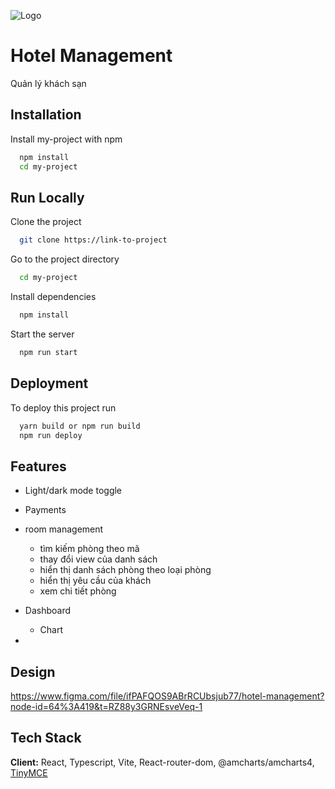 
![Logo](https://hotel-management.pl/wp-content/uploads/2021/04/cropped-Hotel-Maent_logo_RGB.png)


# Hotel Management

Quản lý khách sạn


## Installation

Install my-project with npm

```bash
  npm install  
  cd my-project
```
    
## Run Locally

Clone the project

```bash
  git clone https://link-to-project
```

Go to the project directory

```bash
  cd my-project
```

Install dependencies

```bash
  npm install
```

Start the server

```bash
  npm run start
```


## Deployment

To deploy this project run

```bash
  yarn build or npm run build
  npm run deploy
```


## Features

- Light/dark mode toggle
- Payments
- room management
  - tìm kiếm phòng theo mã
  - thay đổi view của danh sách
  - hiển thị danh sách phòng theo loại phòng
  - hiển thị yêu cầu của khách
  - xem chi tiết phòng
- Dashboard
  - Chart

- 
## Design 
https://www.figma.com/file/ifPAFQOS9ABrRCUbsjub77/hotel-management?node-id=64%3A419&t=RZ88y3GRNEsveVeq-1

## Tech Stack

**Client:** React, Typescript, Vite, React-router-dom, @amcharts/amcharts4, [TinyMCE](https://www.tiny.cloud/docs/tinymce/6/react-pm-bundle/)


